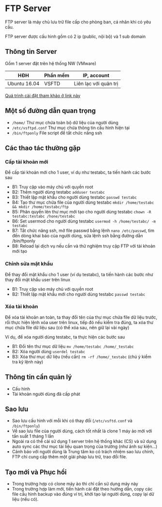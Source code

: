 # FTP Server

FTP server là máy chủ lưu trữ file cấp cho phòng ban, cá nhân khi có yêu cầu.

FTP server được cấu hình gồm có 2 ip (public, nội bộ) và 1 sub domain

## Thông tin Server

Gồm 1 server đặt trên hệ thống NW (VMware)

| HĐH | Phần mềm | IP, account |
| --- | --- | --- |
| Ubuntu 16.04 | VSFTD | Liên lạc với quản trị |

[Quá trình cài đặt tham khảo ở link này](00_02_linux_server.md#ftp)

## Một số đường dẫn quan trọng

- `/home/` Thư mục chứa toàn bộ dữ liệu của người dùng
- `/etc/vsftpd.conf` Thư mục chứa thông tin cấu hình hiện tại
- `/bin/ftponly` File script để tắt chức năng ssh

## Các thao tác thường gặp

### Cấp tài khoản mới

Để cấp tài khoản mới cho 1 user, ví dụ như testabc, ta tiến hành các bước sau

- B1: Truy cập vào máy chủ với quyền root
- B2: Thêm người dùng testabc `adduser testabc`
- B3: Thiết lập mật khẩu cho người dùng testabc `passwd testabc`
- B4: Tạo thư mục chứa file của người dùng testabc `mkdir /home/testabc && mkdir /home/testabc/ftp`
- B5: Phân quyền lên thư mục mới tạo cho người dùng testabc `chown -R testabc:testabc /hone/testabc`
- B6: Set usermod cho người dùng testabc `usermod -h /home/testabc/ -m testabc`
- B7: Tắt chức năng ssh, mở file passwd bằng lệnh `nano /etc/passwd`, tìm đến dòng khai báo của người dùng, sửa lệnh ssh bằng đường dẫn /bin/ftponly
- B8: Reload lại dịch vụ nếu cần và thử nghiệm truy cập FTP với tài khoản mới tạo

### Chỉnh sửa mật khẩu

Để thay đổi mật khẩu cho 1 user (ví dụ testabc), ta tiến hành các bước như thay đổi mật khẩu user trên linux

- B1: Truy cập vào máy chủ với quyền root
- B2: Thiết lập mật khẩu mới cho người dùng testabc `passwd testabc`

### Xóa tài khoản

Để xóa tài khoản an toàn, ta thay đổi tên của thư mục chứa file dữ liệu trước, rồi thực hiện lệnh xóa user trên linux, tiếp đó nếu kiểm tra đúng, ta xóa thư mục chứa file dữ liệu sau (có thể xóa sau, nên giữ lại vài ngày)

Ví dụ, để xóa người dùng testabc, ta thực hiện các bước sau

- B1: Đổi tên thư mục dữ liệu `mv /home/testabc /home/_testabc`
- B2: Xóa người dùng `userdel testabc`
- B3: Xóa thư mục dữ liệu (nếu cần) `rm -rf /home/_testabc` (chú ý kiểm tra kỹ lệnh này)
 
## Thông tin cần quản lý

- Cấu hình
- Tài khoản người dùng đã cấp phát
 
## Sao lưu
 
- Sao lưu cấu hình với mỗi khi có thay đổi (`/etc/vsftd.conf` và `/bin/ftponly`)
- Về sao lưu file của người dùng, cách tốt nhất là clone 1 máy ảo mới với tần suất 1 tháng 1 lần
- Ngoài ra có thể cài sử dụng 1 server trên hệ thống khác (CS) và sử dụng auto sync các thư mục tài liệu quan trọng của trường (như ảnh sự kiện...)
- Cảnh báo với người dùng là Trung tâm ko có trách nhiệm sao lưu chính, FTP chỉ cung cấp thêm một giải pháp lưu trữ, trao đổi file.

## Tạo mới và Phục hồi

- Trong trường hợp có clone máy ảo thì chỉ cần sử dụng máy này
- Trong trường hợp làm mới, tiến hành cài đặt theo hướng dẫn, copy các file cấu hình backup vào đúng ví trị, khởi tạo lại người dùng, copy lại dữ liệu (nếu có).
